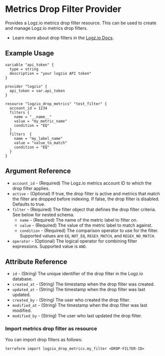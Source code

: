 # Metrics Drop Filter Provider

Provides a Logz.io metrics drop filter resource. This can be used to create and manage Logz.io metrics drop filters.

* Learn more about drop filters in the [Logz.io Docs](https://docs.logz.io/docs/user-guide/data-hub/drop-filters/drop-fiters-metrics/).

## Example Usage
```hcl
variable "api_token" {
  type = string
  description = "your logzio API token"
}

provider "logzio" {
  api_token = var.api_token
}

resource "logzio_drop_metrics" "test_filter" {
  account_id = 1234
  filters {
    name = "__name__"
    value = "my_metric_name"
    condition = "EQ"
  }
  filters  {
    name = "my_label_name"
    value = "value_to_match"
    condition = "EQ"
  }
}
```

## Argument Reference
* `account_id` - (Required) The Logz.io metrics account ID to which the drop filter applies.
* `active` - (Optional) If true, the drop filter is active and metrics that match the filter are dropped before indexing. If false, the drop filter is disabled. Defaults to true.
* `filter` - (Required) The filter object that defines the drop filter criteria. See below for nested schema.
  * `name` - (Required) The name of the metric label to filter on.
  * `value` - (Required) The value of the metric label to match against.
  * `condition` - (Required) The comparison operator to use for the filter. Supported values are `EQ`, `NOT_EQ`, `REGEX_MATCH`, and `REGEX_NO_MATCH`.
* `operator` - (Optional) The logical operator for combining filter expressions. Supported value is `AND`.

## Attribute Reference
* `id` - (String) The unique identifier of the drop filter in the Logz.io database.
* `created_at` - (String) The timestamp when the drop filter was created.
* `updated_at` - (String) The timestamp when the drop filter was last updated.
* `created_by` - (String) The user who created the drop filter.
* `modified_at` - (String) The timestamp when the drop filter was last modified.
* `modified_by` - (String) The user who last updated the drop filter.

### Import metrics drop filter as resource

You can import drop filters as follows:

```
terraform import logzio_drop_metrics.my_filter <DROP-FILTER-ID>
```
